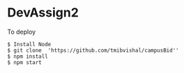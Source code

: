 # DevAssign2
To deploy

    $ Install Node
	$ git clone  'https://github.com/tmibvishal/campusBid''
    $ npm install
    $ npm start